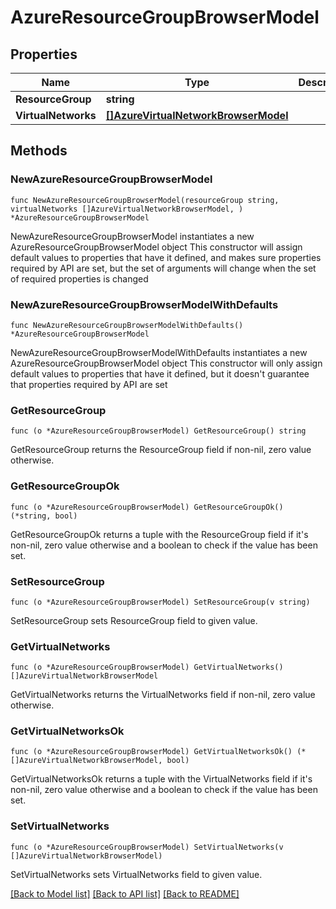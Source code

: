# AzureResourceGroupBrowserModel

## Properties

Name | Type | Description | Notes
------------ | ------------- | ------------- | -------------
**ResourceGroup** | **string** |  | 
**VirtualNetworks** | [**[]AzureVirtualNetworkBrowserModel**](AzureVirtualNetworkBrowserModel.md) |  | 

## Methods

### NewAzureResourceGroupBrowserModel

`func NewAzureResourceGroupBrowserModel(resourceGroup string, virtualNetworks []AzureVirtualNetworkBrowserModel, ) *AzureResourceGroupBrowserModel`

NewAzureResourceGroupBrowserModel instantiates a new AzureResourceGroupBrowserModel object
This constructor will assign default values to properties that have it defined,
and makes sure properties required by API are set, but the set of arguments
will change when the set of required properties is changed

### NewAzureResourceGroupBrowserModelWithDefaults

`func NewAzureResourceGroupBrowserModelWithDefaults() *AzureResourceGroupBrowserModel`

NewAzureResourceGroupBrowserModelWithDefaults instantiates a new AzureResourceGroupBrowserModel object
This constructor will only assign default values to properties that have it defined,
but it doesn't guarantee that properties required by API are set

### GetResourceGroup

`func (o *AzureResourceGroupBrowserModel) GetResourceGroup() string`

GetResourceGroup returns the ResourceGroup field if non-nil, zero value otherwise.

### GetResourceGroupOk

`func (o *AzureResourceGroupBrowserModel) GetResourceGroupOk() (*string, bool)`

GetResourceGroupOk returns a tuple with the ResourceGroup field if it's non-nil, zero value otherwise
and a boolean to check if the value has been set.

### SetResourceGroup

`func (o *AzureResourceGroupBrowserModel) SetResourceGroup(v string)`

SetResourceGroup sets ResourceGroup field to given value.


### GetVirtualNetworks

`func (o *AzureResourceGroupBrowserModel) GetVirtualNetworks() []AzureVirtualNetworkBrowserModel`

GetVirtualNetworks returns the VirtualNetworks field if non-nil, zero value otherwise.

### GetVirtualNetworksOk

`func (o *AzureResourceGroupBrowserModel) GetVirtualNetworksOk() (*[]AzureVirtualNetworkBrowserModel, bool)`

GetVirtualNetworksOk returns a tuple with the VirtualNetworks field if it's non-nil, zero value otherwise
and a boolean to check if the value has been set.

### SetVirtualNetworks

`func (o *AzureResourceGroupBrowserModel) SetVirtualNetworks(v []AzureVirtualNetworkBrowserModel)`

SetVirtualNetworks sets VirtualNetworks field to given value.



[[Back to Model list]](../README.md#documentation-for-models) [[Back to API list]](../README.md#documentation-for-api-endpoints) [[Back to README]](../README.md)


